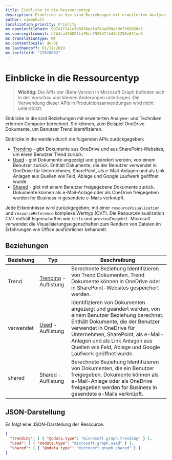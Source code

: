 ```yaml
---
title: Einblicke in die Ressourcentyp
description: Einblicke in die sind Beziehungen mit erweiterten Analyse- und Techniken erlernen Computer berechnet. Sie können, zum Beispiel OneDrive Dokumente, um Benutzer Trend identifizieren.
author: simonhult
localization_priority: Priority
ms.openlocfilehash: 9d7a1f141e3b6834edfa784a509a2de7968650d1
ms.sourcegitcommit: d2b3ca32602ffa76cc7925d7f4d1e2258e611ea5
ms.translationtype: MT
ms.contentlocale: de-DE
ms.lasthandoff: 01/11/2019
ms.locfileid: "27878092"
---
```

# <a name="insights-resource-type"></a>Einblicke in die Ressourcentyp

> **Wichtig:** Die APIs der /Beta-Version in Microsoft Graph befinden sich in der Vorschau und können Änderungen unterliegen. Die Verwendung dieser APIs in Produktionsanwendungen wird nicht unterstützt.

Einblicke in die sind Beziehungen mit erweiterten Analyse- und Techniken erlernen Computer berechnet. Sie können, zum Beispiel OneDrive Dokumente, um Benutzer Trend identifizieren.

Einblicke in die werden durch die folgenden APIs zurückgegeben:

- [Trending](insights-trending.md) - gibt Dokumente aus OneDrive und aus SharePoint-Websites, um einen Benutzer Trend zurück.
- [Used](insights-used.md) - gibt Dokumente angezeigt und geändert werden, von einem Benutzer zurück. Enthält Dokumente, die der Benutzer verwendet in OneDrive für Unternehmen, SharePoint, als e-Mail-Anlagen und als Link Anlagen aus Quellen wie Feld, Ablage und Google Laufwerk geöffnet wurde.
- [Shared](insights-shared.md) - gibt mit einem Benutzer freigegebene Dokumente zurück. Dokumente können als e-Mail-Anlage oder als OneDrive freigegeben werden for Business in gesendete e-Mails verknüpft.

Jede Erkenntnisse wird zurückgegeben, mit einer `resourceVisualization` und `resourceReference` komplexe Werttyp (CVT). Die ResourceVisualization CVT enthält Eigenschaften wie `title` und `previewImageUrl`. Microsoft verwendet die Visualisierungseigenschaften zum Rendern von Dateien im Erfahrungen wie Office ausführlicher behandelt.

## <a name="relationships"></a>Beziehungen

| Beziehung      | Typ          | Beschreibung  |
| ------------- |---------------| -------------|
| Trend      | [Trending](insights-trending.md) -Auflistung       | Berechnete Beziehung Identifizieren von Trend Dokumenten. Trend Dokumente können in OneDrive oder in SharePoint-Websites gespeichert werden.   |
| verwendet      | [Used](insights-used.md) -Auflistung       | Identifizieren von Dokumenten angezeigt und geändert werden, von einem Benutzer Beziehung berechnet. Enthält Dokumente, die der Benutzer verwendet in OneDrive für Unternehmen, SharePoint, als e-Mail-Anlagen und als Link Anlagen aus Quellen wie Feld, Ablage und Google Laufwerk geöffnet wurde.  |
| shared        | [Shared](insights-shared.md) -Auflistung       | Berechnete Beziehung Identifizieren von Dokumenten, die ein Benutzer freigegeben. Dokumente können als e-Mail-Anlage oder als OneDrive freigegeben werden for Business in gesendete e-Mails verknüpft.   |

## <a name="json-representation"></a>JSON-Darstellung

Es folgt eine JSON-Darstellung der Ressource.
```json
{
  "trending": [ { "@odata.type": "microsoft.graph.trending" } ],
  "used": [ { "@odata.type": "microsoft.graph.used" } ],
  "shared": [ { "@odata.type": "microsoft.graph.shared" } ]
}
```
